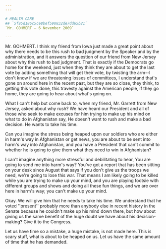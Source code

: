 ```yaml
---
---

# HEALTH CARE
## `5f95d186c5ce8bef590832de7dd65b21`
`Mr. GOHMERT — 6 November 2009`

---
```



Mr. GOHMERT. I think my friend from Iowa just made a great point 
about why there needs to be this rush to bad judgment by the Speaker 
and by the administration, and it answers the question of our friend 
from New Jersey about why this rush to bad judgment. That is exactly if 
the Democrats go home for the weekend, just when they think they are 
about to get the last vote by adding something that will get their 
vote, by twisting the arm--I don't know if we are threatening losses of 
committees, I understand that's gone on around here in the recent past, 
but they are so close, they think, to getting this vote done, this 
travesty against the American people, if they go home, they are going 
to hear about what's going on.

What I can't help but come back to, when my friend, Mr. Garrett from 
New Jersey, asked about why rush? We have heard our President and all 
of those who seek to make excuses for him trying to make up his mind on 
what to do in Afghanistan say, He doesn't want to rush and make a bad 
decision. He wants to take his time.

Can you imagine the stress being heaped upon our soldiers who are 
either in harm's way in Afghanistan or get news, you are about to be 
sent into harm's way into Afghanistan, and you have a President that 
can't commit to whether he is going to give them what they need to win 
in Afghanistan?

I can't imagine anything more stressful and debilitating to hear, You 
are going to send me into harm's way? You've got a report that has been 
sitting on your desk since August that says if you don't give us the 
troops we need, we're going to lose this war. That means I am likely 
going to be killed while you are trying to make up your mind, and you 
are playing footsie with different groups and shows and doing all these 
fun things, and we are over here in harm's way; you can't make up your 
mind.

Okay. We will give him that he needs to take his time. We understand 
that he voted ''present'' probably more than anybody else in recent 
history in the Senate because he couldn't make up his mind down there, 
but how about giving us the same benefit of the huge doubt we have 
about his decision-making? Give it to the Congress.



Let us have time so a mistake, a huge mistake, is not made here. This 
is scary stuff, what is about to be heaped on us. Let us have the same 
amount of time that he has demanded.